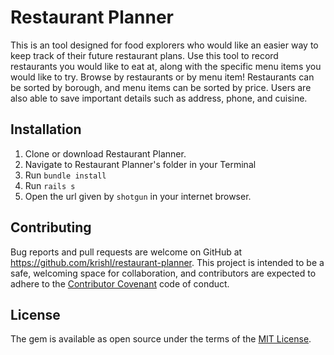 # Restaurant Planner

This is an tool designed for food explorers who would like an easier way to keep track of their future restaurant plans. Use this tool to record restaurants you would like to eat at, along with the specific menu items you would like to try. Browse by restaurants or by menu item! Restaurants can be sorted by borough, and menu items can be sorted by price. Users are also able to save important details such as address, phone, and cuisine.

## Installation
1. Clone or download Restaurant Planner.
2. Navigate to Restaurant Planner's folder in your Terminal
3. Run `bundle install`
4. Run `rails s`
5. Open the url given by `shotgun` in your internet browser.

## Contributing

Bug reports and pull requests are welcome on GitHub at https://github.com/krishl/restaurant-planner. This project is intended to be a safe, welcoming space for collaboration, and contributors are expected to adhere to the [Contributor Covenant](http://contributor-covenant.org) code of conduct.


## License

The gem is available as open source under the terms of the [MIT License](http://opensource.org/licenses/MIT).
